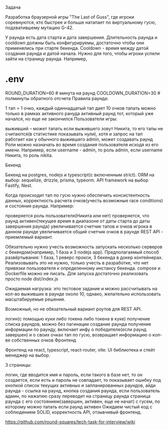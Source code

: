 Задача

Разработка браузерной игры "The Last of Guss", где игроки соревнуются, кто быстрее и больше натапает по виртуальному гусю, подхватившему мутацию G-42.

У раунда есть дата старта и дата завершения. Длительность раунда и cooldown должны быть конфигурируемы, достаточно чтобы они применялись при старте бекенда. Cooldown - время между датой создания раунда и датой начала. Нужно для того, чтобы игроки успели зайти на страницу раунда. Например,

# .env
ROUND_DURATION=60 # минута на раунд
COOLDOWN_DURATION=30 # полминуты обратного отсчета
Правила раунда:

1 тап = 1 очко, каждый одиннадцатый тап дает 10 очков
тапать можно только в рамках активного рануда
активный раунд тот, который уже начался, но еще не закончился
Пользователи игры:

выживший – может тапать
если выжившего зовут Никита, то его тапы не считаются(в статистике показывать нули), хотя и запрос на тап работает как у обычного выжившего
admin, может создавать раунд
Роли можно назначать во время создания пользователя исходя из его имени. Например, если username - admin, то роль admin, если username Никита, то роль nikita.

Бекенд

Бекенд на postgres, nodejs и typescript(с включенным strict). ORM на выбор: sequelize, drizzle, prisma, typeorm. API framework на выбор Fastify, Nest.

Когда происходит тап по гусю нужно обеспечить консистентность данных, корректность расчета очков(учесть возможные race conditions) и состояния раунда. Например:

проверяется роль пользователя(Никита или нет)
проверяется, что раунд активен(текущее время в диапазоне от даты старта до даты завершения раунда)
увеличивается счетчик тапов и очков игрока в данном раунде
увеличивается общий счетчик очков в раунде
REST API - приемлемый вариант.

Обязательно нужно учесть возможность запускать несколько серверов с бекендом(например, 1 база и 3 nodejs app). Предполагаемый способ развёртывания: 1 база, 1 реверс прокси, 3 бекенда в докер контейнерах. Реализовывать это не нужно, только учесть в разработке, что нет привязки пользователя к определенному инстансу бекенда. compose и Dockerfile можно не писать. Для запуска достаточно реализовать просто node dist/index.js

Ожидаемая нагрузка: это тестовое задание и можно рассчитывать на кол-во выживших в раунде около 10, однако, желательно использовать масштабируемые решения.

Возможный, но не обязательный вариант роутов для REST API.

логин(с помощью куки либо токена либо токена в куке)
получение списка раундов, можно без пагинации
создание раунда
получение информации по раунду, включает инфу о победителе(если раунд завершен) и о своих очках
тап по гусю, возвращает информацию о кол-ве собственных очков
Фронтенд

Фронтенд на react, typescript, react-router, vite. UI библиотека и стейт менеджер на выбор.

3 страницы:

логин, где вводится имя и пароль, если такого в базе нет, то он создается, если есть и пароль не совпадает, то показывает ошибку под кнопкой
список текущих активных и запланированных раундов, айди раунда - ссылка на раунд, кнопка создания раунда, если пользователь админ, по нажатию сразу переводит на страницу раунда
страница раунда с его состоянием(завершен, активен, еще не начат) с гусем, по которому можно тапать если раунд активен
Ожидаем чистый код с соблюдением SOLID, корректность API, отзывчивый фронтенд.

https://github.com/round-squares/tech-task-for-interview/wiki
